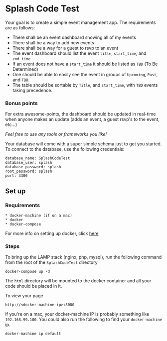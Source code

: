 # Splash Code Test
Your goal is to create a simple event management app. The requirements are as follows:

* There shall be an event dashboard showing all of my events
* There shall be a way to add new events
* There shall be a way for a guest to rsvp to an event
* The event dashboard should list the event `title`, `start_time`, and `end_time`
* If an event does not have a `start_time` it should be listed as `TBD` (To Be Determined)
* One should be able to easily see the event in groups of `Upcoming`, `Past`, and `TBD`.
* The table should be sortable by `Title`, and `start_time`, with `TBD` events taking precedence.
### Bonus points
For extra awesome-points, the dashboard should be updated in real-time when anyone makes an update (adds an event, a guest rsvp's to the event, etc...)

*Feel free to use any tools or frameworks you like!*

Your database will come with a super simple schema just to get  you started. To connect to the database, use the following credentials:
```
database_name: SplashCodeTest
database_user: splash
database_password: splash
root_password: splash
port: 3306
```

## Set up
  ### Requirements
    * docker-machine (if on a mac)
    * docker
    * docker-compose

  For more info on setting up docker, click [here](https://docs.docker.com/)

  ### Steps
  To bring up the LAMP stack (nginx, php, mysql), run the following command from the root of the `SplashCodeTest` directory
  ```
  docker-compose up -d
  ```
  The `html` directory will be mounted to the docker container and all your code should be placed in it.

  To view your page
  ```
  http://<docker-machine-ip>:8080
  ```
  If you're on a mac, your docker-machine IP is probably something like `192.168.99.100`. You could also run the following to find your `docker-machine` ip.
  ```
  docker-machine ip default
  ```

